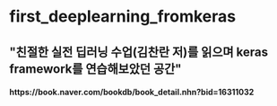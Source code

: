 # first_deeplearning_fromkeras

<h2> "친절한 실전 딥러닝 수업(김찬란 저)를 읽으며 keras framework를 연습해보았던 공간"</h2>
<h4>https://book.naver.com/bookdb/book_detail.nhn?bid=16311032</h4>
